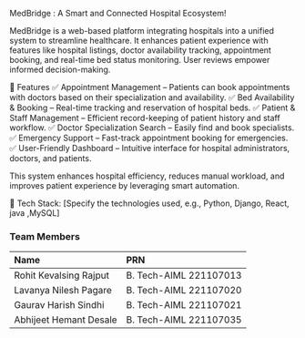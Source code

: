 MedBridge : A Smart and Connected Hospital Ecosystem!

MedBridge is a web-based platform integrating hospitals into a unified system to streamline healthcare. It enhances patient experience with features like hospital listings, doctor availability tracking, appointment booking, and real-time bed status monitoring. User reviews empower informed decision-making.

🚀 Features
✅ Appointment Management – Patients can book appointments with doctors based on their specialization and availability.
✅ Bed Availability & Booking – Real-time tracking and reservation of hospital beds.
✅ Patient & Staff Management – Efficient record-keeping of patient history and staff workflow.
✅ Doctor Specialization Search – Easily find and book specialists.
✅ Emergency Support – Fast-track appointment booking for emergencies.
✅ User-Friendly Dashboard – Intuitive interface for hospital administrators, doctors, and patients.

This system enhances hospital efficiency, reduces manual workload, and improves patient experience by leveraging smart automation.

📌 Tech Stack: [Specify the technologies used, e.g., Python, Django, React, java ,MySQL]

### Team Members

| Name | PRN |
| :--- | :--- |
| Rohit Kevalsing Rajput | B. Tech-AIML 221107013 |
| Lavanya Nilesh Pagare | B. Tech-AIML 221107020 |
| Gaurav Harish Sindhi | B. Tech-AIML 221107021 |
| Abhijeet Hemant Desale | B. Tech-AIML 221107035 |
